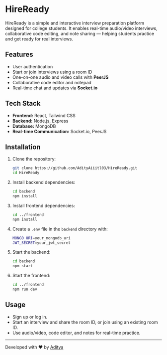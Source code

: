 # HireReady

HireReady is a simple and interactive interview preparation platform designed for college students. It enables real-time audio/video interviews, collaborative code editing, and note sharing — helping students practice and get ready for real interviews.

## Features

* User authentication
* Start or join interviews using a room ID
* One-on-one audio and video calls with **PeerJS**
* Collaborative code editor and notepad
* Real-time chat and updates via **Socket.io**

## Tech Stack

* **Frontend:** React, Tailwind CSS
* **Backend:** Node.js, Express
* **Database:** MongoDB
* **Real-time Communication:** Socket.io, PeerJS

## Installation

1. Clone the repository:

   ```sh
   git clone https://github.com/AdityAiiitl03/HireReady.git
   cd HireReady
   ```

2. Install backend dependencies:

   ```sh
   cd backend
   npm install
   ```

3. Install frontend dependencies:

   ```sh
   cd ../frontend
   npm install
   ```

4. Create a `.env` file in the `backend` directory with:

   ```sh
   MONGO_URI=your_mongodb_uri
   JWT_SECRET=your_jwt_secret
   ```

5. Start the backend:

   ```sh
   cd backend
   npm start
   ```

6. Start the frontend:

   ```sh
   cd ../frontend
   npm run dev
   ```

## Usage

* Sign up or log in.
* Start an interview and share the room ID, or join using an existing room ID.
* Use audio/video, code editor, and notes for real-time practice.

---

Developed with ❤️ by [Aditya](https://github.com/AdityAiiitl03)
